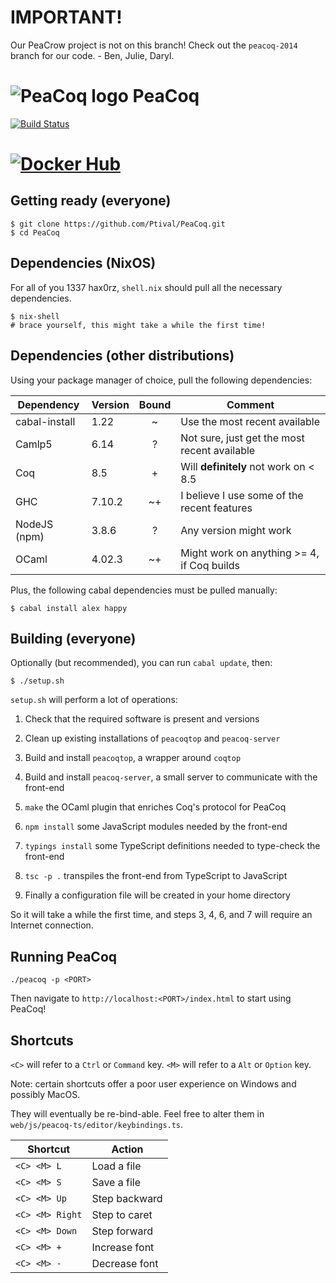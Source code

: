 IMPORTANT!
==========
Our PeaCrow project is not on this branch! Check out the `peacoq-2014` branch for our code. - Ben, Julie, Daryl.





![PeaCoq logo](http://goto.ucsd.edu/~vrobert/peacoq.png) PeaCoq
===============================================================

[![Build Status](https://travis-ci.org/Ptival/PeaCoq.svg)](https://travis-ci.org/Ptival/PeaCoq)

# [![Docker Hub](http://goto.ucsd.edu/~vrobert/docker.png)](https://hub.docker.com/r/ptival/peacoq/)

Getting ready (everyone)
------------------------

```
$ git clone https://github.com/Ptival/PeaCoq.git
$ cd PeaCoq
```

Dependencies (NixOS)
--------------------

For all of you 1337 hax0rz, `shell.nix` should pull all the necessary
dependencies.

```
$ nix-shell
# brace yourself, this might take a while the first time!
```

Dependencies (other distributions)
----------------------------------

Using your package manager of choice, pull the following dependencies:

| Dependency    | Version | Bound | Comment                                      |
| ------------- | ------- |:-----:| -------------------------------------------- |
| cabal-install | 1.22    | ~     | Use the most recent available                |
| Camlp5        | 6.14    | ?     | Not sure, just get the most recent available |
| Coq           | 8.5     | +     | Will **definitely** not work on < 8.5        |
| GHC           | 7.10.2  | ~+    | I believe I use some of the recent features  |
| NodeJS (npm)  | 3.8.6   | ?     | Any version might work                       |
| OCaml         | 4.02.3  | ~+    | Might work on anything >= 4, if Coq builds   |

Plus, the following cabal dependencies must be pulled manually:

```
$ cabal install alex happy
```

Building (everyone)
-------------------

Optionally (but recommended), you can run `cabal update`, then:

```
$ ./setup.sh
```

`setup.sh` will perform a lot of operations:

1. Check that the required software is present and versions

2. Clean up existing installations of `peacoqtop` and `peacoq-server`

3. Build and install `peacoqtop`, a wrapper around `coqtop`

4. Build and install `peacoq-server`, a small server to communicate with the
  front-end

5. `make` the OCaml plugin that enriches Coq's protocol for PeaCoq

6. `npm install` some JavaScript modules needed by the front-end

7. `typings install` some TypeScript definitions needed to type-check the front-end

8. `tsc -p .` transpiles the front-end from TypeScript to JavaScript

9. Finally a configuration file will be created in your home directory

So it will take a while the first time, and steps 3, 4, 6, and 7 will
require an Internet connection.

Running PeaCoq
--------------

```
./peacoq -p <PORT>
```

Then navigate to `http://localhost:<PORT>/index.html` to start using PeaCoq!

Shortcuts
---------

`<C>` will refer to a `Ctrl` or `Command` key.
`<M>` will refer to a `Alt` or `Option` key.

Note: certain shortcuts offer a poor user experience on Windows and possibly MacOS.

They will eventually be re-bind-able. Feel free to alter them in
`web/js/peacoq-ts/editor/keybindings.ts`.

| Shortcut        | Action        |
| --------------- | ------------- |
| `<C> <M> L`     | Load a file   |
| `<C> <M> S`     | Save a file   |
| `<C> <M> Up`    | Step backward |
| `<C> <M> Right` | Step to caret |
| `<C> <M> Down`  | Step forward  |
| `<C> <M> +`     | Increase font |
| `<C> <M> -`     | Decrease font |

